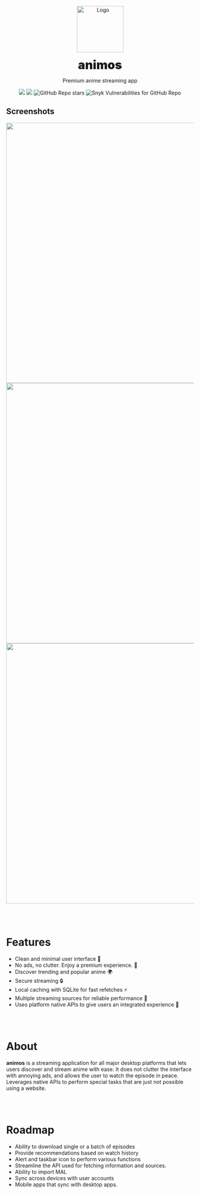 <p align="center" style="text-align:center">
    <img src="https://github.com/Nectres/animos/blob/master/build/icons/512x512.png?raw=true" alt="Logo" width="125px"  />
    <p align="center" style="font-weight:900">
        <font size="6"> animos </font>
    </p>
    <p align="center"> Premium anime streaming app </p>
     <div align="center">
    <img src="https://img.shields.io/github/workflow/status/Nectres/animos/build"/>
    <img src="https://img.shields.io/github/v/tag/Nectres/animos"/>
    <img alt="GitHub Repo stars" src="https://img.shields.io/github/stars/Nectres/animos?style=social">
    <img alt="Snyk Vulnerabilities for GitHub Repo" src="https://img.shields.io/snyk/vulnerabilities/github/Nectres/animos">
    </div>
</p>

## Screenshots

<div align="center">
<img src="https://ik.imagekit.io/u8heu9jhq/homepage?ik-sdk-version=javascript-1.4.3&updatedAt=1668226605539" width="700px"/>
<img src="https://ik.imagekit.io/u8heu9jhq/anime_info?ik-sdk-version=javascript-1.4.3&updatedAt=1668226605539" width="700px"/>
<img src="https://ik.imagekit.io/u8heu9jhq/episode?ik-sdk-version=javascript-1.4.3&updatedAt=1668226605539" width="700px"/>
</div>

<br/><br/>

# Features

- Clean and minimal user interface 🌟
- No ads, no clutter. Enjoy a premium experience. 🛑
- Discover trending and popular anime 🌍
- Secure streaming 🔒
- Local caching with SQLite for fast refetches ⚡
- Multiple streaming sources for reliable performance 🐳
- Uses platform native APIs to give users an integrated experience 🤝

<br/><br/>

# About

<b>animos</b> is a streaming application for all major desktop platforms that lets users discover and stream anime with ease.
It does not clutter the interface with annoying ads, and allows the user to watch the episode in peace. Leverages native APIs to perform special tasks that are just not possible using a website.

<br/><br/>

# Roadmap

- Ability to download single or a batch of episodes
- Provide recommendations based on watch history
- Alert and taskbar icon to perform various functions
- Streamline the API used for fetching information and sources.
- Ability to import MAL
- Sync across devices with user accounts
- Mobile apps that sync with desktop apps.

